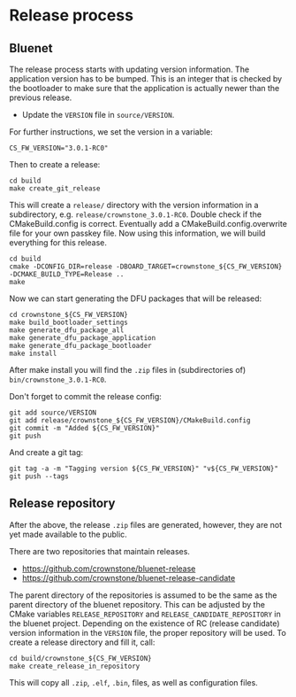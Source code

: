 # Release process

## Bluenet

The release process starts with updating version information. The application version has to be bumped. This is an integer that is checked by the bootloader to make sure that the
application is actually newer than the previous release.

* Update the `VERSION` file in `source/VERSION`.

For further instructions, we set the version in a variable:

```
CS_FW_VERSION="3.0.1-RC0"
```

Then to create a release:

```
cd build
make create_git_release
```

This will create a `release/` directory with the version information in a subdirectory, e.g. `release/crownstone_3.0.1-RC0`.
Double check if the CMakeBuild.config is correct. Eventually add a CMakeBuild.config.overwrite file for your own
passkey file.
Now using this information, we will build everything for this release.

```
cd build
cmake -DCONFIG_DIR=release -DBOARD_TARGET=crownstone_${CS_FW_VERSION} -DCMAKE_BUILD_TYPE=Release ..
make
```

Now we can start generating the DFU packages that will be released:

```
cd crownstone_${CS_FW_VERSION}
make build_bootloader_settings
make generate_dfu_package_all
make generate_dfu_package_application
make generate_dfu_package_bootloader
make install
```

After make install you will find the `.zip` files in (subdirectories of) `bin/crownstone_3.0.1-RC0`.

Don't forget to commit the release config:

```
git add source/VERSION
git add release/crownstone_${CS_FW_VERSION}/CMakeBuild.config
git commit -m "Added ${CS_FW_VERSION}"
git push
```

And create a git tag:

```
git tag -a -m "Tagging version ${CS_FW_VERSION}" "v${CS_FW_VERSION}"
git push --tags
```

## Release repository

After the above, the release `.zip` files are generated, however, they are not yet made available to the public.

There are two repositories that maintain releases.

* https://github.com/crownstone/bluenet-release
* https://github.com/crownstone/bluenet-release-candidate

The parent directory of the repositories is assumed to be the same as the parent directory of the bluenet repository.
This can be adjusted by the CMake variables `RELEASE_REPOSITORY` and `RELEASE_CANDIDATE_REPOSITORY` in the bluenet
project. Depending on the existence of RC (release candidate) version information in the `VERSION` file, the proper
repository will be used. To create a release directory and fill it, call:

```
cd build/crownstone_${CS_FW_VERSION}
make create_release_in_repository
```

This will copy all `.zip`, `.elf`, `.bin`, files, as well as configuration files.
